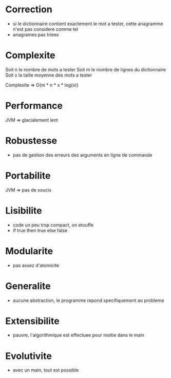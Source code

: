# Correction

 - si le dictionnaire contient exactement le mot a tester,
   cette anagramme n'est pas considere comme tel
 - anagrames pas triees
 
# Complexite

 Soit n le nombre de mots a tester
 Soit m le nombre de lignes du dictionnaire
 Soit x la taille moyenne des mots a tester

 Complexite => O(m * n * x * log(x))

# Performance

  JVM => glacialement lent

# Robustesse

  - pas de gestion des erreurs des arguments en ligne de commande

# Portabilite

  JVM => pas de soucis

# Lisibilite

  - code un peu trop compact, on etouffe
  - if true then true else false

# Modularite

 - pas assez d'atomicite

# Generalite

 - aucune abstraction, le programme repond specifiquement au probleme

# Extensibilite

 - pauvre, l'algorithmique est effectuee pour moitie dans le main

# Evolutivite

 - avec un main, tout est possible

 